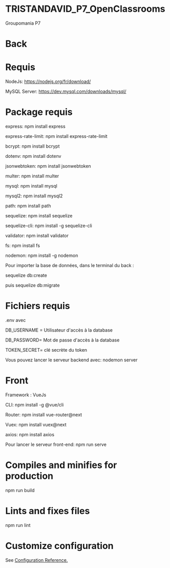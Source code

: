 # TRISTANDAVID_P7_OpenClassrooms

Groupomania P7

# Back

# Requis

NodeJs: https://nodejs.org/fr/download/

MySQL Server: https://dev.mysql.com/downloads/mysql/

# Package requis

express: npm install express

express-rate-limit: npm install express-rate-limit

bcrypt: npm install bcrypt

dotenv: npm install dotenv

jsonwebtoken: npm install jsonwebtoken

multer: npm install multer

mysql: npm install mysql

mysql2: npm install mysql2

path: npm install path

sequelize: npm install sequelize

sequelize-cli: npm install -g sequelize-cli

validator: npm install validator

fs: npm install fs

nodemon: npm install -g nodemon

Pour importer la base de données, dans le terminal du back :

sequelize db:create

puis sequelize db:migrate

# Fichiers requis

.env avec

DB_USERNAME = Utilisateur d'accès à la database

DB_PASSWORD= Mot de passe d'accès à la database

TOKEN_SECRET= clé secrète du token

Vous pouvez lancer le serveur backend avec: nodemon server

# Front

Framework : VueJs

CLI: npm install -g @vue/cli

Router: npm install vue-router@next

Vuex: npm install vuex@next

axios: npm install axios

Pour lancer le serveur front-end: npm run serve

# Compiles and minifies for production

npm run build

# Lints and fixes files

npm run lint

# Customize configuration

See [Configuration Reference.](https://cli.vuejs.org/config/)
